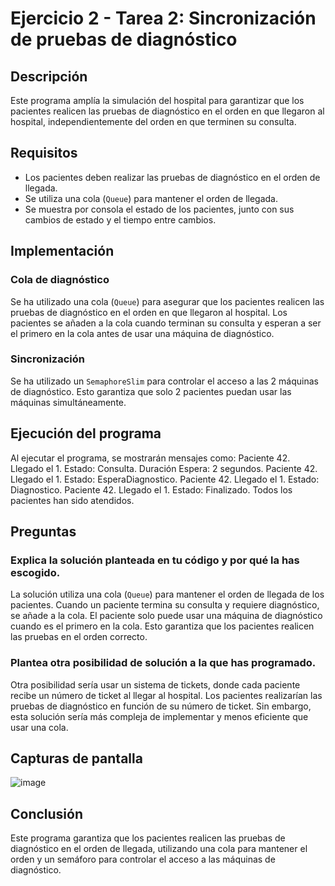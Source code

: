 # Ejercicio 2 - Tarea 2: Sincronización de pruebas de diagnóstico

## Descripción
Este programa amplía la simulación del hospital para garantizar que los pacientes realicen las pruebas de diagnóstico en el orden en que llegaron al hospital, independientemente del orden en que terminen su consulta.

## Requisitos
- Los pacientes deben realizar las pruebas de diagnóstico en el orden de llegada.
- Se utiliza una cola (`Queue`) para mantener el orden de llegada.
- Se muestra por consola el estado de los pacientes, junto con sus cambios de estado y el tiempo entre cambios.

## Implementación

### Cola de diagnóstico
Se ha utilizado una cola (`Queue`) para asegurar que los pacientes realicen las pruebas de diagnóstico en el orden en que llegaron al hospital. Los pacientes se añaden a la cola cuando terminan su consulta y esperan a ser el primero en la cola antes de usar una máquina de diagnóstico.

### Sincronización
Se ha utilizado un `SemaphoreSlim` para controlar el acceso a las 2 máquinas de diagnóstico. Esto garantiza que solo 2 pacientes puedan usar las máquinas simultáneamente.

## Ejecución del programa
Al ejecutar el programa, se mostrarán mensajes como:
Paciente 42. Llegado el 1. Estado: Consulta. Duración Espera: 2 segundos.
Paciente 42. Llegado el 1. Estado: EsperaDiagnostico.
Paciente 42. Llegado el 1. Estado: Diagnostico.
Paciente 42. Llegado el 1. Estado: Finalizado.
Todos los pacientes han sido atendidos.


## Preguntas

### Explica la solución planteada en tu código y por qué la has escogido.
La solución utiliza una cola (`Queue`) para mantener el orden de llegada de los pacientes. Cuando un paciente termina su consulta y requiere diagnóstico, se añade a la cola. El paciente solo puede usar una máquina de diagnóstico cuando es el primero en la cola. Esto garantiza que los pacientes realicen las pruebas en el orden correcto.

### Plantea otra posibilidad de solución a la que has programado.
Otra posibilidad sería usar un sistema de tickets, donde cada paciente recibe un número de ticket al llegar al hospital. Los pacientes realizarían las pruebas de diagnóstico en función de su número de ticket. Sin embargo, esta solución sería más compleja de implementar y menos eficiente que usar una cola.

## Capturas de pantalla
![image](https://github.com/user-attachments/assets/dd83c4cf-3428-49fe-9314-0953508c65c0)


## Conclusión
Este programa garantiza que los pacientes realicen las pruebas de diagnóstico en el orden de llegada, utilizando una cola para mantener el orden y un semáforo para controlar el acceso a las máquinas de diagnóstico.
